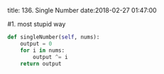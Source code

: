 title: 136. Single Number
date:2018-02-27 01:47:00

#1. most stupid way
```python
def singleNumber(self, nums):
    output = 0
    for i in nums:
        output ^= i
    return output
```